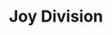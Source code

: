 ---
title: "Joy Division"
summary: "British punk/post-punk/new wave band formed in 1976 in Salford, Greater Manchester. They were incorrectly named on the flyer for their first gig alongside Buzzcocks and Penetration but announced themselves as at the start of their first performance. Throughout 1977 they continued under this name up to the recording of the first EP but changed their name to Joy Division at the start of 1978, before releasing their first 7\" EP \"\". Shortly after the suicide of Ian Curtis on May 18, 1980 – following troubles with grand mal seizures , depression, and other contributing personal factors happening in his life – the band was renamed , following a pact between all four members made long before Curtis's death that should any member leave, the remaining members would change the name of the group. Ian Curtis , Bernard Sumner , Peter \"Hooky\" Hook , and Stephen Morris ."
image: "joy-division.jpg"
---